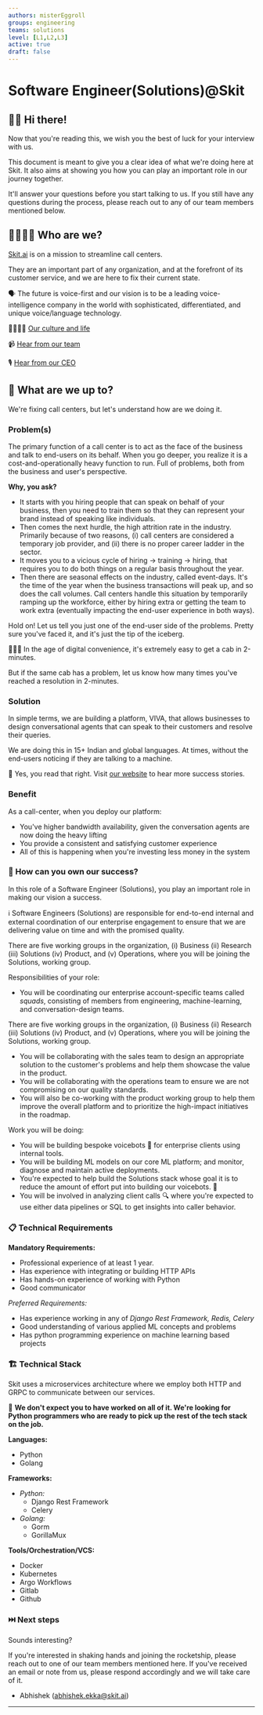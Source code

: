 ```yaml
---
authors: misterEggroll
groups: engineering
teams: solutions
level: [L1,L2,L3]
active: true
draft: false
---
```


# Software Engineer(Solutions)@Skit

## 👋🏻 Hi there!

Now that you're reading this, we wish you the best of luck for your interview with us.

This document is meant to give you a clear idea of what we're doing here at Skit. It also aims at showing you how you can play an important role in our journey together.

It'll answer your questions before you start talking to us. If you still have any questions during the process, please reach out to any of our team members mentioned below.

## 👩‍👩‍👦‍👦 Who are we?

[Skit.ai](https://skit.ai/) is on a mission to streamline call centers.

They are an important part of any organization, and at the forefront of its customer service, and we are here to fix their current state.

🗣️ The future is voice-first and our vision is to be a leading voice-intelligence company in the world with sophisticated, differentiated, and unique voice/language technology.


👩‍👩‍👦‍👦 [Our culture and life](https://www.linkedin.com/company/vernacular.ai/life/story/)

📹 [Hear from our team](https://www.linkedin.com/posts/vernacular.ai_teamculture-aboutus-seriesa-activity-6668779182270627840-IuI4/)

🎙️ [Hear from our CEO](https://www.digitalcreed.in/call-centre-transformation-in-india/)

## 🚀 What are we up to?

We're fixing call centers, but let's understand how are we doing it.

### **Problem(s)**

The primary function of a call center is to act as the face of the business and talk to end-users on its behalf. When you go deeper, you realize it is a cost-and-operationally heavy function to run. Full of problems, both from the business and user's perspective.

**Why, you ask?**

- It starts with you hiring people that can speak on behalf of your business, then you need to train them so that they can represent your brand instead of speaking like individuals.
- Then comes the next hurdle, the high attrition rate in the industry. Primarily because of two reasons, (i) call centers are considered a temporary job provider, and (ii) there is no proper career ladder in the sector.
- It moves you to a vicious cycle of hiring → training → hiring, that requires you to do both things on a regular basis throughout the year.
- Then there are seasonal effects on the industry, called event-days. It's the time of the year when the business transactions will peak up, and so does the call volumes. Call centers handle this situation by temporarily ramping up the workforce, either by hiring extra or getting the team to work extra (eventually impacting the end-user experience in both ways).

Hold on! Let us tell you just one of the end-user side of the problems. Pretty sure you've faced it, and it's just the tip of the iceberg.

🤦🏻‍♀️ In the age of digital convenience, it's extremely easy to get a cab in 2-minutes.

But if the same cab has a problem, let us know how many times you've reached a resolution in 2-minutes.

### **Solution**

In simple terms, we are building a platform, VIVA, that allows businesses to design conversational agents that can speak to their customers and resolve their queries.

We are doing this in 15+ Indian and global languages. At times, without the end-users noticing if they are talking to a machine.

🔗 Yes, you read that right. Visit [our website](https://vernacular.ai/) to hear more success stories.

### **Benefit**

As a call-center, when you deploy our platform:

- You've higher bandwidth availability, given the conversation agents are now doing the heavy lifting
- You provide a consistent and satisfying customer experience
- All of this is happening when you're investing less money in the system

### 🤝 How can you own our success?

In this role of a Software Engineer (Solutions), you play an important role in making our vision a success.

ℹ️ Software Engineers (Solutions) are responsible for end-to-end internal and external coordination of our enterprise engagement to ensure that we are delivering value on time and with the promised quality.

There are five working groups in the organization, (i) Business (ii) Research (iii) Solutions (iv) Product, and (v) Operations, where you will be joining the Solutions, working group.

Responsibilities of your role:

- You will be coordinating our enterprise account-specific teams called *squads*, consisting of members from engineering, machine-learning, and conversation-design teams.

There are five working groups in the organization, (i) Business (ii) Research (iii) Solutions (iv) Product, and (v) Operations, where you will be joining the Solutions, working group.

- You will be collaborating with the sales team to design an appropriate solution to the customer's problems and help them showcase the value in the product.
- You will be collaborating with the operations team to ensure we are not compromising on our quality standards.
- You will also be co-working with the product working group to help them improve the overall platform and to prioritize the high-impact initiatives in the roadmap.

Work you will be doing:

- You will be building bespoke voicebots 🤖  for enterprise clients using internal tools.
- You will be building ML models on our core ML platform; and monitor, diagnose and maintain active deployments.
- You're expected to help build the Solutions stack whose goal it is to reduce the amount of effort put into building our voicebots. 🚀
- You will be involved in analyzing client calls 🔍 where you're expected to use either data pipelines or SQL to get insights into caller behavior.

### 📋 Technical Requirements

**Mandatory Requirements:**

- Professional experience of at least 1 year.
- Has experience with integrating or building HTTP APIs
- Has hands-on experience of working with Python
- Good communicator

*Preferred Requirements:*

- Has experience working in any of *Django Rest Framework, Redis, Celery*
- Good understanding of various applied ML concepts and problems
- Has python programming experience on machine learning based projects

### 🏗️ **Technical Stack**

Skit uses a microservices architecture where we employ both HTTP and GRPC to communicate between our services. 

📢 **We don't expect you to have worked on all of it. We're looking for Python programmers who are ready to pick up the rest of the tech stack on the job.**

**Languages:**

- Python
- Golang

**Frameworks:**

- *Python:*
    - Django Rest Framework
    - Celery
- *Golang:*
    - Gorm
    - GorillaMux
    

**Tools/Orchestration/VCS:**

- Docker
- Kubernetes
- Argo Workflows
- Gitlab
- Github

### ⏭️ Next steps

Sounds interesting?

If you're interested in shaking hands and joining the rocketship, please reach out to one of our team members mentioned here. If you've received an email or note from us, please respond accordingly and we will take care of it.

- Abhishek (abhishek.ekka@skit.ai)
---
